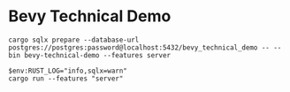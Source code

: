 # Bevy Technical Demo

```terminal
cargo sqlx prepare --database-url postgres://postgres:password@localhost:5432/bevy_technical_demo -- --bin bevy-technical-demo --features server
```

```terminal
$env:RUST_LOG="info,sqlx=warn"
cargo run --features "server"
```
